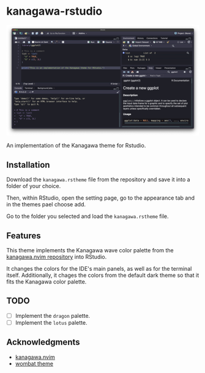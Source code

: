 # kanagawa-rstudio

![screenshot](https://github.com/camartinezbu/kanagawa-rstudio/blob/main/screenshot.jpg)

An implementation of the Kanagawa theme for Rstudio.

## Installation

Download the `kanagawa.rstheme` file from the repository and save it into a folder of your choice.

Then, within RStudio, open the setting page, go to the appearance tab and in the themes pael choose add.

Go to the folder you selected and load the `kanagawa.rstheme` file.

## Features

This theme implements the Kanagawa wave color palette from the [kanagawa.nvim repository](https://github.com/rebelot/kanagawa.nvim?tab=readme-ov-file) into RStudio.

It changes the colors for the IDE's main panels, as well as for the terminal itself. Additionally, it chages the colors from the default dark theme so that it fits the Kanagawa color palette.

## TODO

- [ ] Implement the `dragon` palette.
- [ ] Implement the `lotus` palette.

## Acknowledgments

- [kanagawa.nvim](https://github.com/rebelot/kanagawa.nvim)
- [wombat theme](https://github.com/randy3k/dotfiles/blob/master/.R/rstudio/themes/Wombat.rstheme)
